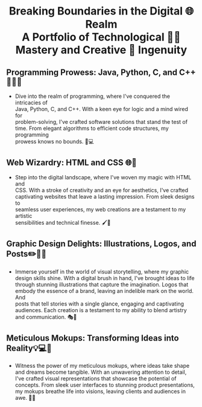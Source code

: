 <h1><p align="center">
Breaking  Boundaries in the Digital 🌐 Realm <br> A Portfolio of Technological 👩‍💻 Mastery and Creative 🎨 Ingenuity
</p></h1>

## Programming Prowess: Java, Python, C, and C++ 🐍🔢🎶
* Dive into the realm of programming, where I've conquered the intricacies of <br>
Java, Python, C, and C++. With a keen eye for logic and a mind wired for <br>
problem-solving, I've crafted software solutions that stand the test of time.
From elegant algorithms to efficient code structures, my programming <br>
prowess knows no bounds. 🚀💻

## Web Wizardry: HTML and CSS 🌐🎨
* Step into the digital landscape, where I've woven my magic with HTML and  <br>
CSS. With a stroke of creativity and an eye for aesthetics, I've crafted  <br>
captivating websites that leave a lasting impression. From sleek designs to <br>
seamless user experiences, my web creations are a testament to my artistic <br>
sensibilities and technical finesse. 🖌️🌈

## Graphic Design Delights: Illustrations, Logos, and Posts✏️🎨📸
* Immerse yourself in the world of visual storytelling, where my graphic   <br>
design skills shine. With a digital brush in hand, I've brought ideas to life  <br>
through stunning illustrations that capture the imagination. Logos that <br>
embody the essence of a brand, leaving an indelible mark on the world. And  <br>
posts that tell stories with a single glance, engaging and captivating<br>
audiences. Each creation is a testament to my ability to blend artistry<br>
and communication. 🎭🌟

## Meticulous Mokups: Transforming Ideas into Reality💡💻📱
* <p>Witness the power of my meticulous mokups, where ideas take shape and dreams become tangible. With an unwavering attention to detail, I've crafted visual representations that showcase the potential of concepts. From sleek user interfaces to stunning product presentations, my mokups breathe life into visions, leaving clients and audiences in awe. 💭🎉</p>
